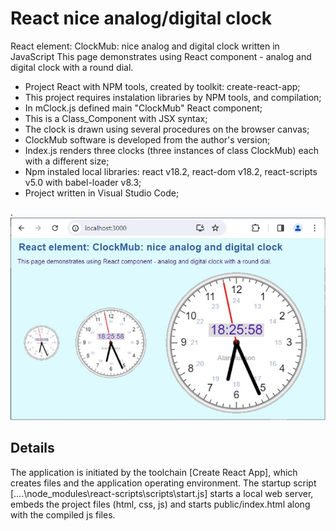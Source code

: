 # React nice analog/digital clock

React element: ClockMub: nice analog and digital clock written in JavaScript
This page demonstrates using React component - analog and digital clock with a round dial. 

- Project React with NPM tools, created by toolkit: create-react-app;
- This project requires instalation libraries by NPM tools, and compilation;
- In mClock.js defined main "ClockMub" React component;
- This is a Class_Component with JSX syntax;
- The clock is drawn using several procedures on the browser canvas;
- ClockMub software is developed from the author's version;
- Index.js renders three clocks (three instances of class ClockMub) each with a different size;
- Npm instaled local libraries: react v18.2, react-dom v18.2, react-scripts v5.0 with babel-loader v8.3;
- Project written in Visual Studio Code;

.
![](jpg/MubClocks_02.jpg)

## Details

The application is initiated by the toolchain [Create React App], which creates files and the application operating environment. The startup script [….\node_modules\react-scripts\scripts\start.js] starts a local web server, embeds the project files (html, css, js) and starts public/index.html along with the compiled js files.
